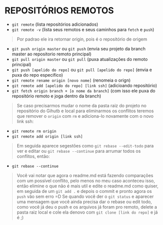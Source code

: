 # REPOSITÓRIOS REMOTOS #

* `git remote` (lista repositórios adicionados)
* `git remote -v` (lista seus remotos e seus caminhos para `fetch` e `push`)
> Por padrao ele ira retornar origin, pois é o repositório de origem
* `git push origin master` ou `git push` (envia seu projeto da branch master ao repositorio remoto principal)
* `git pull origin master` ou `git pull` (puxa atualizações do remoto principal)
* `git push [apelido do repo]` ou `git pull [apelido do repo]` (envia e puxa do repo especifico)
* `git remote rename origin [novo nome]` (renomeia o orign)
* `git remote add [apelido do repo] [link ssh]` (adicioando repositório)
* `git fetch origin branch + [o nome da branch]` (com isso ele puxa do repositório remoto e joga dentro da branch)
> Se caso precisarmos mudar o nome da pasta raiz do projeto no repositório do Gihutb e local para eliminarmos os conflitos teremos que remover o `origin` com `rm` e adiciona-lo novamente com o novo link ssh: 
* `git remote rm origin`
* `git remote add origin [link ssh]`
> Em seguida aparece segestões como `git rebase --edit-todo` para ver e editar ou `git rebase --continue` para arrumar todos os conflitos, então: 
* `git rebase --continue`
> Você vai notar que agora o readme.md está fazendo comparações com um possível conflito, pelo menos no meu caso aconteceu isso, então elimine o que não é mais util e edite o readme.md como quiser, em seguida de um `git add .` e depois o commit e pronto agora os `push` vão sem erro =D
> Se quando você der o `git status` e aparecer uma mensagem que você ainda precisa dar o rebase ou edit todo, como você já deu o push e os arquivos já foram pro remoto, delete a pasta raiz local e cole ela denovo com `git clone [link do repo]` e já é ;)